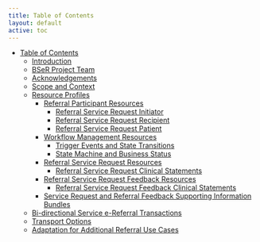 ```yaml
---
title: Table of Contents
layout: default
active: toc
---
```


* <a href="toc.html">Table of Contents</a>
    * <a href="Introduction.html">Introduction</a>
    * <a href="BSeR_Project_Team.html">BSeR Project Team</a>
    * <a href="Acknowledgements.html">Acknowledgements</a>
    * <a href="Scope_and_Context.html">Scope and Context</a>
    * <a href="Resource_Profiles.html">Resource Profiles</a>
        * <a href="Referral_Participant_Resources.html">Referral Participant Resources</a>
            * <a href="Referral_Service_Request_Initiator.html">Referral Service Request Initiator</a>
            * <a href="Referral_Service_Request_Recipient.html">Referral Service Request Recipient</a>
            * <a href="Referral_Service_Request_Patient.html">Referral Service Request Patient</a>
        * <a href="Workflow_Management_Resources.html">Workflow Management Resources</a>
            * <a href="Trigger_Events_and_State_Transitions.html">Trigger Events and State Transitions</a>
            * <a href="State_Machine_and_Business_Status.html">State Machine and Business Status</a>
        * <a href="Referral_Service_Request_Resources.html">Referral Service Request Resources</a>
            * <a href="Referral_Service_Request_Clinical_Statements.html">Referral Service Request Clinical Statements</a>
        * <a href="Referral_Service_Request_Feedback_Resources.html">Referral Service Request Feedback Resources</a>
            * <a href="Referral_Service_Request_Feedback_Clinical_Statements.html">Referral Service Request Feedback Clinical Statements</a>
        * <a href="Service_Request_and_Referral_Feedback_Supporting_Information_Bundles.html">Service Request and Referral Feedback Supporting Information Bundles</a>
    * <a href="Bi-directional_Service_e-Referral_Transactions.html">Bi-directional Service e-Referral Transactions</a>
    * <a href="Transport_Options.html">Transport Options</a>
    * <a href="Adaptation_for_Additional_Referral_Use_Cases.html">Adaptation for Additional Referral Use Cases</a>
